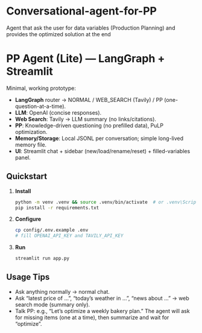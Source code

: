 # Conversational-agent-for-PP
Agent that ask the user for data variables (Production Planning) and provides the optimized solution at the end   


# PP Agent (Lite) — LangGraph + Streamlit

Minimal, working prototype:
- **LangGraph** router → NORMAL / WEB_SEARCH (Tavily) / PP (one-question-at-a-time).
- **LLM**: OpenAI (concise responses).
- **Web Search**: Tavily → LLM summary (no links/citations).
- **PP**: Knowledge-driven questioning (no prefilled data), PuLP optimization.
- **Memory/Storage**: Local JSONL per conversation; simple long-lived memory file.
- **UI**: Streamlit chat + sidebar (new/load/rename/reset) + filled-variables panel.

## Quickstart

1. **Install**
   ```bash
   python -m venv .venv && source .venv/bin/activate  # or .venv\Scripts\activate on Windows
   pip install -r requirements.txt
   ```

2. **Configure**
   ```bash
   cp config/.env.example .env
   # fill OPENAI_API_KEY and TAVILY_API_KEY
   ```

3. **Run**
   ```bash
   streamlit run app.py
   ```

## Usage Tips
- Ask anything normally → normal chat.
- Ask “latest price of …”, “today’s weather in …”, “news about …” → web search mode (summary only).
- Talk PP: e.g., “Let’s optimize a weekly bakery plan.”
  The agent will ask for missing items (one at a time), then summarize and wait for “optimize”.



